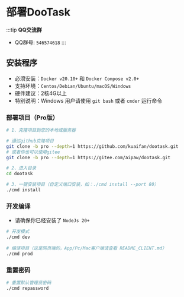 # 部署DooTask

:::tip **QQ交流群**

- QQ群号: `546574618`
:::
## 安装程序

- 必须安装：`Docker v20.10+` 和 `Docker Compose v2.0+`
- 支持环境：`Centos/Debian/Ubuntu/macOS/Windows`
- 硬件建议：2核4G以上
- 特别说明：Windows 用户请使用 `git bash` 或者 `cmder` 运行命令

### 部署项目（Pro版）

```bash
# 1、克隆项目到您的本地或服务器

# 通过github克隆项目
git clone -b pro --depth=1 https://github.com/kuaifan/dootask.git
# 或者你也可以使用gitee
git clone -b pro --depth=1 https://gitee.com/aipaw/dootask.git

# 2、进入目录
cd dootask

# 3、一键安装项目（自定义端口安装，如：./cmd install --port 80）
./cmd install
```

### 开发编译

- 请确保你已经安装了 `NodeJs 20+`

```bash
# 开发模式
./cmd dev
   
# 编译项目（这是网页端的，App/Pc/Mac客户端请查看 README_CLIENT.md）
./cmd prod  
```

### 重置密码

```bash
# 重置默认管理员密码
./cmd repassword
```